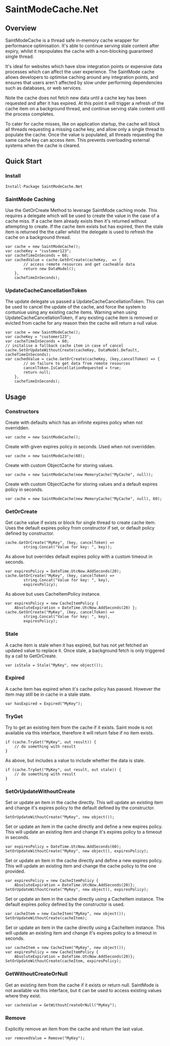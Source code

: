 # SaintModeCache.Net 
## Overview 
SaintModeCache is a thread safe in-memory cache wrapper for performance optimisation. It's able to continue serving stale content after expiry, whilst it repopulates the cache with a non-blocking guaranteed single thread. 
 
It's ideal for websites which have slow integration points or expensive data processes which can affect the user experience. The SaintMode cache allows developers to optimise caching around any integration points, and ensures that users aren't affected by slow under performing dependencies such as databases, or web services. 
 
Note the cache does not fetch new data until a cache key has been requested and after it has expired. At this point it will trigger a refresh of the cache item on a background thread, and continue serving stale content until the process completes. 
 
To cater for cache misses, like on application startup, the cache will block all threads requesting a missing cache key, and allow only a single thread to populate the cache. Once the value is populated, all threads requesting the same cache key can access item. This prevents overloading external systems when the cache is cleared. 
 
## Quick Start 
### Install 
```  
Install-Package SaintModeCache.Net 
``` 
### SaintMode Caching 
Use the GetOrCreate Method to leverage SaintMode caching mode. This requires a delegate which will be used to create the value in the case of a cache miss. If a cache item already exists then it's returned without attempting to create. If the cache item exists but has expired, then the stale item is returned the the caller whilst the delegate is used to refresh the cache on a background thread. 
``` 
var cache = new SaintModeCache(); 
var cacheKey = "customer123"; 
var cacheTimeInSeconds = 60; 
var cachedValue = cache.GetOrCreate(cacheKey,  => { 
        // access remote resources and get cacheable data 
        return new DataModel(); 
    }, 
    cacheTimeInSeconds); 
``` 
### UpdateCacheCancellationToken
The update delegate us passed a UpdateCacheCancellationToken. This can be used to cancel the update of the cache, and force the system to contuniue using any existing cache items. 
Warning when using UpdateCacheCancellationToken, if any existing cache item is removed or evicted from cache for any reason then the cache will return a null value.
``` 
var cache = new SaintModeCache(); 
var cacheKey = "customer123"; 
var cacheTimeInSeconds = 60; 
// initalise a fallback cache item in case of cancel
cache.SetOrUpdateWithoutCreate(cacheKey, DataModel.Default, cacheTimeInSeconds);
var cachedValue = cache.GetOrCreate(cacheKey, (key,cancelToken) => { 
        // on failure to get data from remote resources
        cancelToken.IsCancellationRequested = true;
        return null; 
    }, 
    cacheTimeInSeconds); 
``` 
## Usage 
### Constructors 
Create with defaults which has an infinite expires policy when not overridden. 
``` CSharpe 
var cache = new SaintModeCache(); 
``` 
Create with given expires policy in seconds. Used when not overridden. 
``` CSharpe
var cache = new SaintModeCache(60); 
``` 
Create with custom ObjectCache for storing values. 
``` CSharpe 
var cache = new SaintModeCache(new MemoryCache("MyCache", null)); 
``` 
Create with custom ObjectCache for storing values and a default expires policy in seconds. 
``` CSharpe 
var cache = new SaintModeCache(new MemoryCache("MyCache", null), 60); 
``` 
### GetOrCreate 
Get cache value if exists or block for single thread to create cache item. Uses the default expires policy from constructor if set, or default policy defined by constructor.
``` CSharpe 
cache.GetOrCreate("MyKey", (key, cancelToken) => 
        string.Concat("Value for key: ", key)); 
``` 
As above but overrides default expires policy with a custom timeout in seconds.        
``` CSharpe 
var expiresPolicy = DateTime.UtcNow.AddSeconds(20); 
cache.GetOrCreate("MyKey", (key, cancelToken) => 
        string.Concat("Value for key: ", key), 
        expiresPolicy); 
```         
As above but uses CacheItemPolicy instance.  
``` CSharpe 
var expiresPolicy = new CacheItemPolicy {  
    AbsoluteExpiration = DateTime.UtcNow.AddSeconds(20) }; 
cache.GetOrCreate("MyKey", (key, cancelToken) => 
        string.Concat("Value for key: ", key), 
        expiresPolicy); 
``` 
### Stale 
A cache item is stale when it has expired, but has not yet fetched an updated value to replace it. Once stale, a background fetch is only triggered by a call to GetOrCreate. 
``` CSharpe 
var isStale = Stale("MyKey", new object()); 
``` 
### Expired 
A cache item has expired when it's cache policy has passed. However the item may still be in cache in a stale state. 
``` CSharpe 
var hasExpired = Expired("MyKey"); 
``` 
### TryGet 
Try to get an existing item from the cache if it exists. Saint mode is not available via this interface, therefore it will return false if no item exists. 
``` CSharpe 
if (cache.TryGet("MyKey", out result)) { 
    // do something with result 
} 
``` 
As above, but includes a value to include whether the data is stale. 
``` CSharpe 
if (cache.TryGet("MyKey", out result, out stale)) { 
    // do something with result 
} 
``` 
### SetOrUpdateWithoutCreate 
Set or update an item in the cache directly. This will update an existing item and change it's expires policy to the default defined by the constructor. 
``` CSharpe 
SetOrUpdateWithoutCreate("MyKey", new object()); 
``` 
Set or update an item in the cache directly and define a new expires policy. This will update an existing item and change it's expires policy to a timeout in seconds. 
``` CSharpe 
var expiresPolicy = DateTime.UtcNow.AddSeconds(60); 
SetOrUpdateWithoutCreate("MyKey", new object(), expiresPolicy); 
``` 
Set or update an item in the cache directly and define a new expires policy. This will update an existing item and change the cache policy to the one provided. 
``` CSharpe 
var expiresPolicy = new CacheItemPolicy {  
    AbsoluteExpiration = DateTime.UtcNow.AddSeconds(20)}; 
SetOrUpdateWithoutCreate("MyKey", new object(), expiresPolicy); 
``` 
Set or update an item in the cache directly using a CacheItem instance. The default expires policy defined by the constructor is used. 
``` CSharpe 
var cacheItem = new CacheItem("MyKey", new object());
SetOrUpdateWithoutCreate(cacheItem); 
``` 
Set or update an item in the cache directly using a CacheItem instance. This will update an existing item and change it's expires policy to a timeout in seconds.
``` CSharpe 
var cacheItem = new CacheItem("MyKey", new object());
var expiresPolicy = new CacheItemPolicy {  
    AbsoluteExpiration = DateTime.UtcNow.AddSeconds(20)}; 
SetOrUpdateWithoutCreate(cacheItem, expiresPolicy); 
``` 
### GetWithoutCreateOrNull 
Get an existing item from the cache if it exists or return null. SaintMode is not available via this interface, but it can be used to access existing values where they exist.
``` CSharpe 
var cacheValue = GetWithoutCreateOrNull("MyKey"); 
``` 
### Remove 
Explicitly remove an item from the cache and return the last value. 
``` CSharpe 
var removedValue = Remove("MyKey"); 
``` 